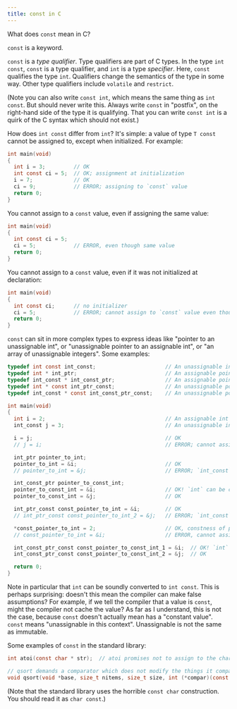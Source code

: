 ```yaml
---
title: const in C
---
```


What does `const` mean in C?

`const` is a keyword.

`const` is a _type qualifier_. Type qualifiers are part of C types. In the type `int const`, `const` is a type qualifier, and `int` is a type _specifier_. Here, `const` qualifies the type `int`. Qualifiers change the semantics of the type in some way. Other type qualifiers include `volatile` and `restrict`.

(Note you can also write `const int`, which means the same thing as `int const`. But should never write this. Always write `const` in "postfix", on the right-hand side of the type it is qualifying. That you can write `const int` is a quirk of the C syntax which should not exist.)

How does `int const` differ from `int`? It's simple: a value of type `T const` cannot be assigned to, except when initialized. For example:

```c
int main(void)
{
  int i = 3;         // OK
  int const ci = 5;  // OK; assignment at initialization
  i = 7;             // OK
  ci = 9;            // ERROR; assigning to `const` value
  return 0;
}
```

You cannot assign to a `const` value, even if assigning the same value:

```c
int main(void)
{
  int const ci = 5;
  ci = 5;            // ERROR, even though same value
  return 0;
}
```

You cannot assign to a `const` value, even if it was not initialized at declaration:

```c
int main(void)
{
  int const ci;      // no initializer
  ci = 5;            // ERROR; cannot assign to `const` value even though uninitialized
  return 0;
}
```

`const` can sit in more complex types to express ideas like "pointer to an unassignable int", or "unassignable pointer to an assignable int", or "an array of unassignable integers". Some examples:

```c
typedef int const int_const;                      // An unassignable int
typedef int * int_ptr;                            // An assignable pointer to an assignable int
typedef int_const * int_const_ptr;                // An assignable pointer to an unassignable int
typedef int * const int_ptr_const;                // An unassignable pointer to an assignable int
typedef int_const * const int_const_ptr_const;    // An unassignable pointer to an unassignable int

int main(void)
{
  int i = 2;                                      // An assignable int
  int_const j = 3;                                // An unassignable int

  i = j;                                          // OK
  // j = i;                                       // ERROR; cannot assign to const

  int_ptr pointer_to_int;
  pointer_to_int = &i;                            // OK
  // pointer_to_int = &j;                         // ERROR; `int_const` cannot be safely converted to `int`

  int_const_ptr pointer_to_const_int;
  pointer_to_const_int = &i;                      // OK! `int` can be converted to `const int`
  pointer_to_const_int = &j;                      // OK

  int_ptr_const const_pointer_to_int = &i;        // OK
  // int_ptr_const const_pointer_to_int_2 = &j;   // ERROR; `int_const` cannot be converted to `int`

  *const_pointer_to_int = 2;                      // OK, constness of pointer does not affect constness of pointee
  // const_pointer_to_int = &i;                   // ERROR, cannot assign to const pointer

  int_const_ptr_const const_pointer_to_const_int_1 = &i;  // OK! `int` can be converted to `int const`
  int_const_ptr_const const_pointer_to_const_int_2 = &j;  // OK

  return 0;
}
```

Note in particular that `int` can be soundly converted to `int const`. This is perhaps surprising: doesn't this mean the compiler can make false assumptions? For example, if we tell the compiler that a value is `const`, might the compiler not cache the value? As far as I understand, this is not the case, because `const` doesn't actually mean has a "constant value". `const` means "unassignable in this context". Unassignable is not the same as immutable.

Some examples of `const` in the standard library:

```c
int atoi(const char * str);  // atoi promises not to assign to the characters in the array

// qsort demands a comparator which does not modify the things it compares
void qsort(void *base, size_t nitems, size_t size, int (*compar)(const void *, const void*));
```

(Note that the standard library uses the horrible `const char` construction. You should read it as `char const`.)
